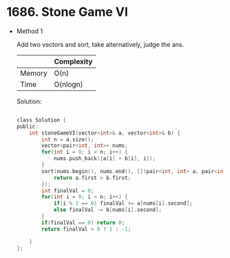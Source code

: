# 1686. Stone Game VI
- Method 1

    Add two vectors and sort, take alternatively, judge the ans.

    | |   Complexity  |
    | ----------- | ----------- | 
    |  Memory     | O(n) | 
    |      Time       |  O(nlogn) | 


    Solution:

    ``` h

    class Solution {
    public:
        int stoneGameVI(vector<int>& a, vector<int>& b) {
            int n = a.size();
            vector<pair<int, int>> nums;
            for(int i = 0; i < n; i++) {
                nums.push_back({a[i] + b[i], i});
            }
            sort(nums.begin(), nums.end(), [](pair<int, int> a, pair<int, int> b)->bool {
                return a.first > b.first;
            });
            int finalVal = 0;
            for(int i = 0; i < n; i++) {
                if(i % 2 == 0) finalVal += a[nums[i].second];
                else finalVal -= b[nums[i].second];
            }
            if(finalVal == 0) return 0;
            return finalVal > 0 ? 1 : -1;

        }
    };

    ```

<!-- - Method 2

    This is another method.

    | |   Complexity  |
    | ----------- | ----------- | 
    |  Memory     | O(n) | 
    |      Time       |  O(n) | 


    Solution:

    ``` h



    ```

- Additional Knowledge:
       
    Here are some additional knowledge.



<br> -->